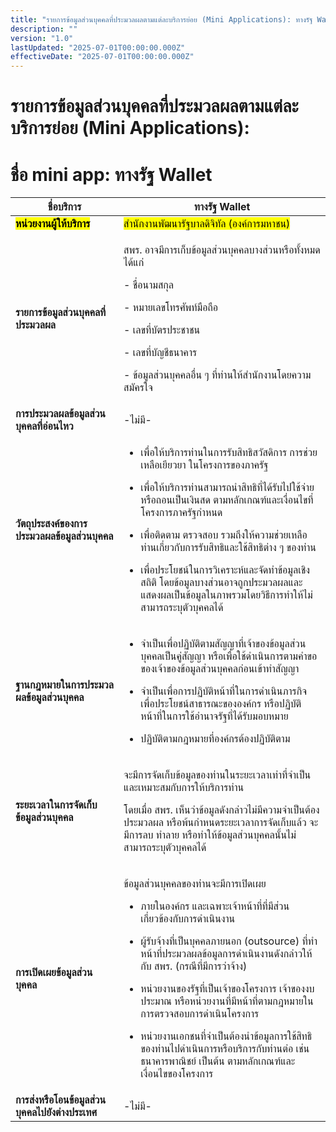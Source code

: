 ```yaml
---
title: "รายการข้อมูลส่วนบุคคลที่ประมวลผลตามแต่ละบริการย่อย (Mini Applications): ทางรัฐ Wallet"
description: ""
version: "1.0"
lastUpdated: "2025-07-01T00:00:00.000Z"
effectiveDate: "2025-07-01T00:00:00.000Z"
---
```


# รายการข้อมูลส่วนบุคคลที่ประมวลผลตามแต่ละบริการย่อย (Mini Applications): 
# ชื่อ mini app: ทางรัฐ Wallet

<table>
<colgroup>
<col style="width: 34%" />
<col style="width: 65%" />
</colgroup>
<thead>
<tr class="header">
<th><strong>ชื่อบริการ</strong></th>
<th><strong>ทางรัฐ Wallet</strong></th>
</tr>
</thead>
<tbody>
<tr class="odd">
<td><strong><mark>หน่วยงานผู้ให้บริการ</mark></strong></td>
<td><mark>สำนักงานพัฒนารัฐบาลดิจิทัล (องค์การมหาชน)</mark></td>
</tr>
<tr class="even">
<td><strong>รายการข้อมูลส่วนบุคคลที่ประมวลผล</strong></td>
<td><p>สพร. อาจมีการเก็บข้อมูลส่วนบุคคลบางส่วนหรือทั้งหมด ได้แก่</p>
<p>- ชื่อนามสกุล</p>
<p>- หมายเลขโทรศัพท์มือถือ</p>
<p>- เลขที่บัตรประชาชน</p>
<p>- เลขที่บัญชีธนาคาร</p>
<p>- ข้อมูลส่วนบุคคลอื่น ๆ ที่ท่านให้สำนักงานโดยความสมัครใจ</p></td>
</tr>
<tr class="odd">
<td><strong>การประมวลผลข้อมูลส่วนบุคคลที่อ่อนไหว</strong></td>
<td>-ไม่มี-</td>
</tr>
<tr class="even">
<td><strong>วัตถุประสงค์ของการประมวลผลข้อมูลส่วนบุคคล</strong></td>
<td><ul>
<li><p>เพื่อให้บริการท่านในการรับสิทธิสวัสดิการ การช่วยเหลือเยียวยา
ในโครงการของภาครัฐ</p></li>
<li><p>เพื่อให้บริการท่านสามารถนำสิทธิที่ได้รับไปใช้จ่ายหรือถอนเป็นเงินสด
ตามหลักเกณฑ์และเงื่อนไขที่โครงการภาครัฐกำหนด</p></li>
<li><p>เพื่อติดตาม ตรวจสอบ รวมถึงให้ความช่วยเหลือท่านเกี่ยวกับการรับสิทธิและใช้สิทธิต่าง ๆ
ของท่าน</p></li>
<li><p>เพื่อประโยชน์ในการวิเคราะห์และจัดทำข้อมูลเชิงสถิติ
โดยข้อมูลบางส่วนอาจถูกประมวลผลและแสดงผลเป็นข้อมูลในภาพรวมโดยวิธีการทำให้ไม่สามารถระบุตัวบุคคลได้</p></li>
</ul></td>
</tr>
<tr class="odd">
<td><strong>ฐานกฎหมายในการประมวลผลข้อมูลส่วนบุคคล</strong></td>
<td><ul>
<li><p>จำเป็นเพื่อปฏิบัติตามสัญญาที่เจ้าของข้อมูลส่วนบุคคลเป็นคู่สัญญา
หรือเพื่อใช้ดำเนินการตามคำขอของเจ้าของข้อมูลส่วนบุคคลก่อนเข้าทำสัญญา</p></li>
<li><p>จำเป็นเพื่อการปฏิบัติหน้าที่ในการดำเนินภารกิจเพื่อประโยชน์สาธารณะขององค์กร
หรือปฏิบัติหน้าที่ในการใช้อำนาจรัฐที่ได้รับมอบหมาย</p></li>
<li><p>ปฏิบัติตามกฎหมายที่องค์กรต้องปฏิบัติตาม</p></li>
</ul></td>
</tr>
<tr class="even">
<td><strong>ระยะเวลาในการจัดเก็บข้อมูลส่วนบุคคล</strong></td>
<td><p>จะมีการจัดเก็บข้อมูลของท่านในระยะเวลาเท่าที่จำเป็น
และเหมาะสมกับการให้บริการท่าน</p>
<p>โดยเมื่อ สพร. เห็นว่าข้อมูลดังกล่าวไม่มีความจำเป็นต้องประมวลผล
หรือพ้นกำหนดระยะเวลาการจัดเก็บแล้ว จะมีการลบ ทำลาย
หรือทำให้ข้อมูลส่วนบุคคลนั้นไม่สามารถระบุตัวบุคคลได้</p></td>
</tr>
<tr class="odd">
<td><strong>การเปิดเผยข้อมูลส่วนบุคคล</strong></td>
<td><p>ข้อมูลส่วนบุคคลของท่านจะมีการเปิดเผย</p>
<ul>
<li><p>ภายในองค์กร และเฉพาะเจ้าหน้าที่ที่มีส่วนเกี่ยวข้องกับการดำเนินงาน</p></li>
<li><p>ผู้รับจ้างที่เป็นบุคคลภายนอก (outsource)
ที่ทำหน้าที่ประมวลผลข้อมูลการดำเนินงานดังกล่าวให้กับ สพร. (กรณีที่มีการว่าจ้าง)</p></li>
<li><p>หน่วยงานของรัฐที่เป็นเจ้าของโครงการ เจ้าของงบประมาณ
หรือหน่วยงานที่มีหน้าที่ตามกฎหมายในการตรวจสอบการดำเนินโครงการ</p></li>
<li><p>หน่วยงานเอกชนที่จำเป็นต้องนำข้อมูลการใช้สิทธิของท่านไปดำเนินการหรือบริการกับท่านต่อ
เช่น ธนาคารพาณิชย์ เป็นต้น ตามหลักเกณฑ์และเงื่อนไขของโครงการ</p></li>
</ul></td>
</tr>
<tr class="even">
<td><strong>การส่งหรือโอนข้อมูลส่วนบุคคลไปยังต่างประเทศ</strong></td>
<td>-ไม่มี-</td>
</tr>
</tbody>
</table>